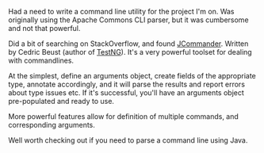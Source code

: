 [title: Java command line parser]: /
[path: /2012/04/13/java-command-line-parser/]: /
[date: 2012-04-13]: /

Had a need to write a command line utility for the project I'm on. Was originally using the Apache Commons CLI parser, but it was cumbersome and not that powerful.

Did a bit of searching on StackOverflow, and found <a href="http://jcommander.org/">JCommander</a>. Written by Cedric Beust (author of <a href="testng.org">TestNG</a>). It's a very powerful toolset for dealing with commandlines.

At the simplest, define an arguments object, create fields of the appropriate type, annotate accordingly, and it will parse the results and report errors about type issues etc. If it's successful, you'll have an arguments object pre-populated and ready to use.

More powerful features allow for definition of multiple commands, and corresponding arguments. 

Well worth checking out if you need to parse a command line using Java.


